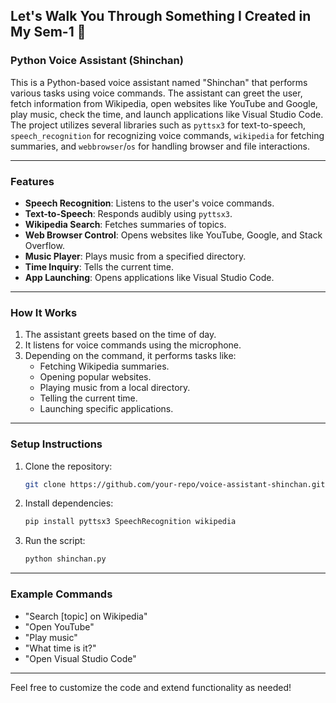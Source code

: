 ## Let's Walk You Through Something I Created in My Sem-1 🚀
### Python Voice Assistant (Shinchan) 

This is a Python-based voice assistant named "Shinchan" that performs various tasks using voice commands. The assistant can greet the user, fetch information from Wikipedia, open websites like YouTube and Google, play music, check the time, and launch applications like Visual Studio Code. The project utilizes several libraries such as `pyttsx3` for text-to-speech, `speech_recognition` for recognizing voice commands, `wikipedia` for fetching summaries, and `webbrowser`/`os` for handling browser and file interactions.

---

### Features
- **Speech Recognition**: Listens to the user's voice commands.
- **Text-to-Speech**: Responds audibly using `pyttsx3`.
- **Wikipedia Search**: Fetches summaries of topics.
- **Web Browser Control**: Opens websites like YouTube, Google, and Stack Overflow.
- **Music Player**: Plays music from a specified directory.
- **Time Inquiry**: Tells the current time.
- **App Launching**: Opens applications like Visual Studio Code.

---

### How It Works
1. The assistant greets based on the time of day.
2. It listens for voice commands using the microphone.
3. Depending on the command, it performs tasks like:
   - Fetching Wikipedia summaries.
   - Opening popular websites.
   - Playing music from a local directory.
   - Telling the current time.
   - Launching specific applications.

---

### Setup Instructions
1. Clone the repository:
    ```bash
    git clone https://github.com/your-repo/voice-assistant-shinchan.git
    ```

2. Install dependencies:
    ```bash
    pip install pyttsx3 SpeechRecognition wikipedia
    ```

3. Run the script:
    ```bash
    python shinchan.py
    ```

---

### Example Commands
- "Search [topic] on Wikipedia"
- "Open YouTube"
- "Play music"
- "What time is it?"
- "Open Visual Studio Code"

---

Feel free to customize the code and extend functionality as needed!

